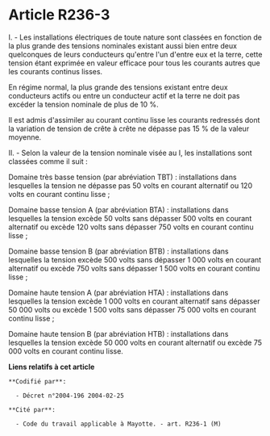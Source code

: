 # Article R236-3

I. - Les installations électriques de toute nature sont classées en fonction de la plus grande des tensions nominales
existant aussi bien entre deux quelconques de leurs conducteurs qu'entre l'un d'entre eux et la terre, cette tension étant
exprimée en valeur efficace pour tous les courants autres que les courants continus lisses.

En régime normal, la plus grande des tensions existant entre deux conducteurs actifs ou entre un conducteur actif et la terre
ne doit pas excéder la tension nominale de plus de 10 %.

Il est admis d'assimiler au courant continu lisse les courants redressés dont la variation de tension de crête à crête ne
dépasse pas 15 % de la valeur moyenne.

II. - Selon la valeur de la tension nominale visée au I, les installations sont classées comme il suit :

Domaine très basse tension (par abréviation TBT) : installations dans lesquelles la tension ne dépasse pas 50 volts en
courant alternatif ou 120 volts en courant continu lisse ;

Domaine basse tension A (par abréviation BTA) : installations dans lesquelles la tension excède 50 volts sans dépasser 500
volts en courant alternatif ou excède 120 volts sans dépasser 750 volts en courant continu lisse ;

Domaine basse tension B (par abréviation BTB) : installations dans lesquelles la tension excède 500 volts sans dépasser 1 000
volts en courant alternatif ou excède 750 volts sans dépasser 1 500 volts en courant continu lisse ;

Domaine haute tension A (par abréviation HTA) : installations dans lesquelles la tension excède 1 000 volts en courant
alternatif sans dépasser 50 000 volts ou excède 1 500 volts sans dépasser 75 000 volts en courant continu lisse ;

Domaine haute tension B (par abréviation HTB) : installations dans lesquelles la tension excède 50 000 volts en courant
alternatif ou excède 75 000 volts en courant continu lisse.

**Liens relatifs à cet article**

	**Codifié par**:

	  - Décret n°2004-196 2004-02-25

	**Cité par**:

	  - Code du travail applicable à Mayotte. - art. R236-1 (M)
